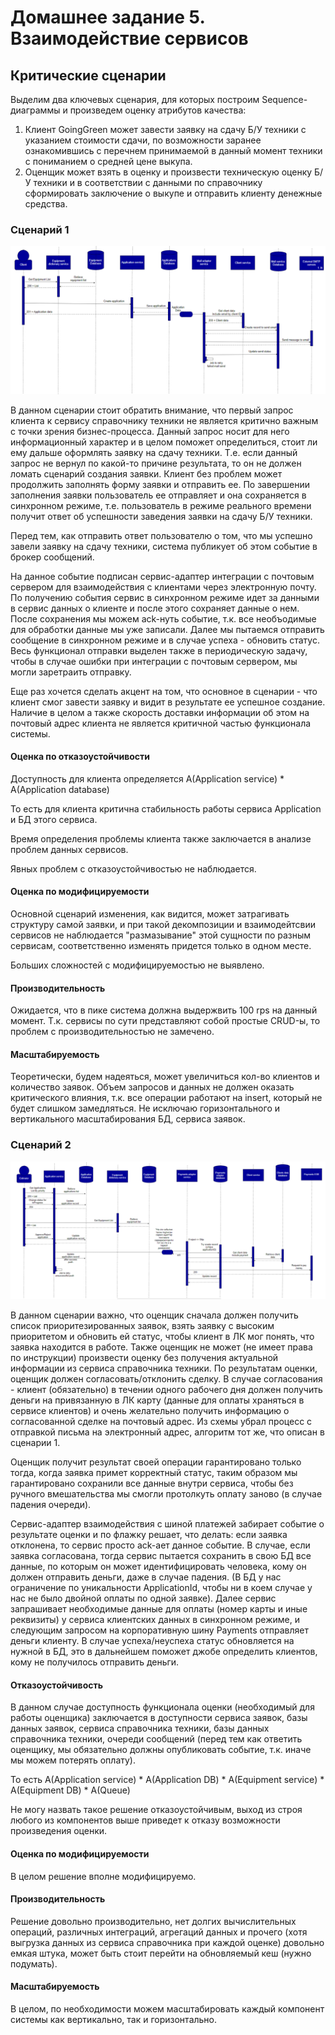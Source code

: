 # Домашнее задание 5. Взаимодействие сервисов

## Критические сценарии

Выделим два ключевых сценария, для которых построим Sequence-диаграммы и произведем оценку атрибутов качества:

1) Клиент GoingGreen может завести заявку на сдачу Б/У техники с указанием стоимости сдачи, по возможности заранее ознакомившись с перечнем принимаемой в данный момент техники с пониманием о средней цене выкупа.
2) Оценщик может взять в оценку и произвести техническую оценку Б/У техники и в соответствии с данными по справочнику сформировать заключение о выкупе и отправить клиенту денежные средства.

### Сценарий 1

![](FirstDiagram.png)

В данном сценарии стоит обратить внимание, что первый запрос клиента к сервису справочнику техники не является критично важным с точки зрения бизнес-процесса. Данный запрос носит для него информационный характер и в целом поможет определиться, стоит ли ему дальше оформлять заявку на сдачу техники. Т.е. если данный запрос не вернул по какой-то причине результата, то он не должен ломать сценарий создания заявки. Клиент без проблем может продолжить заполнять форму заявки и отправить ее. По завершении заполнения заявки пользователь ее отправляет и она сохраняется в синхронном режиме, т.е. пользователь в режиме реального времени получит ответ об успешности заведения заявки на сдачу Б/У техники.

Перед тем, как отправить ответ пользователю о том, что мы успешно завели заявку на сдачу техники, система публикует об этом событие в брокер сообщений.

На данное событие подписан сервис-адаптер интеграции с почтовым сервером для взаимодействия с клиентами через электронную почту. По получению события сервис в синхронном режиме идет за данными в сервис данных о клиенте и после этого сохраняет данные о нем. После сохранения мы можем ack-нуть событие, т.к. все необъодимые для обработки данные мы уже записали. Далее мы пытаемся отправить сообщение в синхронном режиме и в случае успеха - обновить статус. Весь функционал отправки выделен также в периодическую задачу, чтобы в случае ошибки при интеграции с почтовым сервером, мы могли заретраить отправку. 

Еще раз хочется сделать акцент на том, что основное в сценарии - что клиент смог завести заявку и видит в результате ее успешное создание. Наличие в целом а также скорость доставки информации об этом на почтовый адрес клиента не является критичной частью функционала системы.

#### Оценка по отказоустойчивости

Доступность для клиента определяется A(Application service) * A(Application database)

То есть для клиента критична стабильность работы сервиса Application и БД этого сервиса.

Время определения проблемы клиента также заключается в анализе проблем данных сервисов.

Явных проблем с отказоустойчивостью не наблюдается.

#### Оценка по модифицируемости

Основной сценарий изменения, как видится, может затрагивать структуру самой заявки, и при такой декомпозиции и взаимодейтсвии сервисов не наблюдается "размазывание" этой сущности по разным сервисам, соответственно изменять придется только в одном месте.

Больших сложностей с модифицируемостью не выявлено.

#### Производительность

Ожидается, что в пике система должна выдержвить 100 rps на данный момент. Т.к. сервисы по сути представляют собой простые CRUD-ы, то проблем с производительностью не замечено.

#### Масштабируемость

Теоретически, будем надеяться, может увеличиться кол-во клиентов и количество заявок. Объем запросов и данных не должен оказать критического влияния, т.к. все операции работают на insert, который не будет слишком замедляться. Не исключаю горизонтального и вертикального масштабирования БД, сервиса заявок.

### Сценарий 2

![](SecondDiagram.png)

В данном сценарии важно, что оценщик сначала должен получить список приоритезированных заявок, взять заявку с высоким приоритетом и обновить ей статус, чтобы клиент в ЛК мог понять, что заявка находится в работе. Также оценщик не может (не имеет права по инструкции) произвести оценку без получения актуальной информации из сервиса справочника техники. По результатам оценки, оценщик должен согласовать/отклонить сделку. В случае согласования - клиент (обязательно) в течении одного рабочего дня должен получить деньги на привязанную в ЛК карту (данные для оплаты храняться в сервисе клиентов) и очень желательно получить информацию о согласованной сделке на почтовый адрес.
Из схемы убрал процесс с отправкой письма на электронный адрес, алгоритм тот же, что описан в сценарии 1.

Оценщик получит результат своей операции гарантировано только тогда, когда заявка примет корректный статус, таким образом мы гарантировано сохранили все данные внутри сервиса, чтобы без ручного вмешательства мы смогли протолкуть оплату заново (в случае падения очереди).

Сервис-адаптер взаимодействия с шиной платежей забирает событие о результате оценки и по флажку решает, что делать: если заявка отклонена, то сервис просто ack-ает данное событие. В случае, если заявка согласована, тогда сервис пытается сохранить в свою БД все данные, по которым он может идентифицировать человека, кому он должен отправить деньги, даже в случае падения. (В БД у нас ограничение по уникальности ApplicationId, чтобы ни в коем случае у нас не было двойной оплаты по одной заявке). Далее сервис запрашивает необходимые данные для оплаты (номер карты и иные реквизиты) у сервиса клиентских данных в синхронном режиме, и следующим запросом на корпоративную шину Payments отправляет деньги клиенту. В случае успеха/неуспеха статус обновляется на нужной в БД, это в дальнейшем поможет джобе определить клиентов, кому не получилось отправить деньги.

#### Отказоустойчивость

В данном случае доступность функционала оценки (необходимый для работы оценщика) заключается в доступности сервиса заявок, базы данных заявок, сервиса справочника техники, базы данных справочника техники, очереди сообщений (перед тем как ответить оценщику, мы обязательно должны опубликовать событие, т.к. иначе мы можем потерять оплату).

То есть А(Application service) * А(Application DB) * А(Equipment service) * А(Equipment DB) * А(Queue)

Не могу назвать такое решение отказоустойчивым, выход из строя любого из компонентов выше приведет к отказу возможности произведения оценки.

#### Оценка по модифицируемости

В целом решение вполне модифицируемо.

#### Производительность

Решение довольно производительно, нет долгих вычислительных операций, различных интеграций, агрегаций данных и прочего (хотя выгрузка данных из сервиса справочника при каждой оценке) довольно емкая штука, может быть стоит перейти на обновляемый кеш (нужно подумать).

#### Масштабируемость

В целом, по необходимости можем масштабировать каждый компонент системы как вертикально, так и горизонтально.
